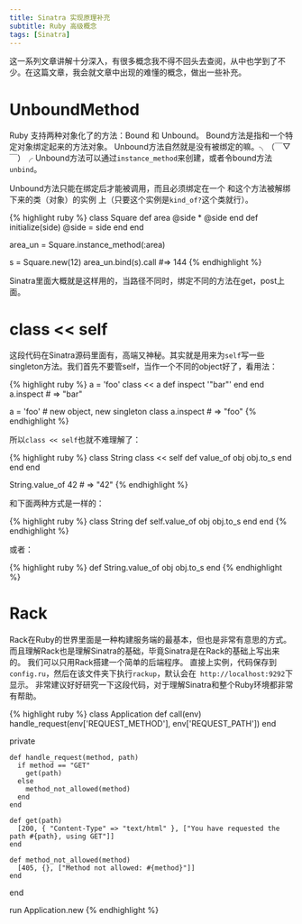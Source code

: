 ```yaml
---
title: Sinatra 实现原理补充
subtitle: Ruby 高级概念
tags: [Sinatra]
---
```


这一系列文章讲解十分深入，有很多概念我不得不回头去查阅，从中也学到了不少。在这篇文章，我会就文章中出现的难懂的概念，做出一些补充。

<!--more-->

# UnboundMethod

Ruby 支持两种对象化了的方法：Bound 和 Unbound。 Bound方法是指和一个特定对象绑定起来的方法对象。 
Unbound方法自然就是没有被绑定的嘛。╮（￣▽￣）╭ 
Unbound方法可以通过`instance_method`来创建，或者令bound方法`unbind`。

Unbound方法只能在绑定后才能被调用，而且必须绑定在一个 和这个方法被解绑下来的类（对象）的实例 上（只要这个实例是`kind_of?`这个类就行）。 

{% highlight ruby %}
class Square
  def area
    @side * @side
  end
  def initialize(side)
    @side = side
  end
end

area_un = Square.instance_method(:area)

s = Square.new(12)
area_un.bind(s).call  #=> 144
{% endhighlight %}

Sinatra里面大概就是这样用的，当路径不同时，绑定不同的方法在get，post上面。

# class << self 

这段代码在Sinatra源码里面有，高端又神秘。其实就是用来为`self`写一些singleton方法。我们首先不要管self，当作一个不同的object好了，看用法：

{% highlight ruby %}
a = 'foo'
class << a
  def inspect
    '"bar"'
  end
end
a.inspect   # => "bar"

a = 'foo'   # new object, new singleton class
a.inspect   # => "foo"
{% endhighlight %}

所以`class << self`也就不难理解了：

{% highlight ruby %}
class String
  class << self
    def value_of obj
      obj.to_s
    end
  end
end

String.value_of 42   # => "42"
{% endhighlight %}

和下面两种方式是一样的：

{% highlight ruby %}
class String
  def self.value_of obj
    obj.to_s
  end
end
{% endhighlight %}

或者：

{% highlight ruby %}
def String.value_of obj
  obj.to_s
end
{% endhighlight %}

# Rack

Rack在Ruby的世界里面是一种构建服务端的最基本，但也是非常有意思的方式。 而且理解Rack也是理解Sinatra的基础，毕竟Sinatra是在Rack的基础上写出来的。 我们可以只用Rack搭建一个简单的后端程序。 直接上实例，代码保存到`config.ru`，然后在该文件夹下执行`rackup`，默认会在` http://localhost:9292`下显示。 非常建议好好研究一下这段代码，对于理解Sinatra和整个Ruby环境都非常有帮助。

{% highlight ruby %}
class Application
  def call(env)
    handle_request(env['REQUEST_METHOD'], env['REQUEST_PATH'])
  end

  private

    def handle_request(method, path)
      if method == "GET"
        get(path)
      else
        method_not_allowed(method)
      end
    end

    def get(path)
      [200, { "Content-Type" => "text/html" }, ["You have requested the path #{path}, using GET"]]
    end

    def method_not_allowed(method)
      [405, {}, ["Method not allowed: #{method}"]]
    end
end

run Application.new
{% endhighlight %}